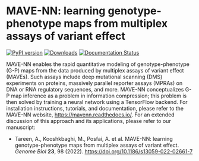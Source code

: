 MAVE-NN: learning genotype-phenotype maps from multiplex assays of variant effect
========================================================================

[![PyPI version](https://badge.fury.io/py/mavenn.svg)](https://badge.fury.io/py/mavenn)
[![Downloads](https://static.pepy.tech/personalized-badge/mavenn?period=total&units=international_system&left_color=black&right_color=blue&left_text=Downloads)](https://pepy.tech/project/mavenn)
[![Documentation Status](https://readthedocs.org/projects/mavenn/badge/?version=latest)](https://mavenn.readthedocs.io/en/latest/?badge=latest)


MAVE-NN enables the rapid quantitative modeling of genotype-phenotype (G-P) maps from the data produced by multiplex assays of variant effect (MAVEs). Such assays include deep mutational scanning (DMS) experiments on proteins, massively parallel reporter assays (MPRAs) on DNA or RNA regulatory sequences, and more. MAVE-NN conceptualizes G-P map inference as a problem in information compression; this problem is then solved by training a neural network using a TensorFlow backend. For installation instructions, tutorials, and documentation, please refer to the MAVE-NN website, https://mavenn.readthedocs.io/. For an extended discussion of this approach and its applications, please refer to our manuscript:

* Tareen, A., Kooshkbaghi, M., Posfai, A. et al. MAVE-NN: learning genotype-phenotype maps from multiplex assays of variant effect. <em>Genome Biol</em> **23**, 98 (2022). https://doi.org/10.1186/s13059-022-02661-7

